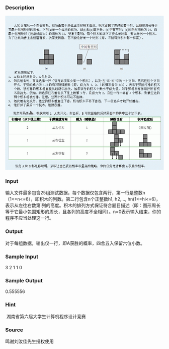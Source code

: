 
### Description
![](/JudgeOnline/upload/201109/11(1).jpg)
### Input
输入文件最多包含25组测试数据，每个数据仅包含两行，第一行是整数n（1<=n<=6），即积木的列数。第二行包含n个正整数h1, h2,..., hn(1<=hi<=6)，表示从左往右数第i列的高度。积木的排列方式保证符合题目描述（即：图形周长等于它最小包围矩形的周长，且各列的高度不全相同）。n=0表示输入结束，你的程序不应当处理这一行。
### Output
对于每组数据，输出仅一行，即A获胜的概率，四舍五入保留六位小数。
### Sample Input
3
2 1 1
0

### Sample Output
0.555556
### Hint
 湖南省第六届大学生计算机程序设计竞赛
### Source
鸣谢刘汝佳先生授权使用